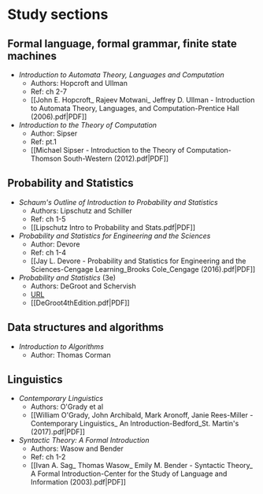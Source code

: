# Study sections
## Formal language, formal grammar, finite state machines
- _Introduction to Automata Theory, Languages and Computation_
	- Authors: Hopcroft and Ullman
	- Ref: ch 2-7
	- [[John E. Hopcroft_ Rajeev Motwani_ Jeffrey D. Ullman - Introduction to Automata Theory, Languages, and Computation-Prentice Hall (2006).pdf|PDF]]
- _Introduction to the Theory of Computation_
	- Author: Sipser
	- Ref: pt.1
	- [[Michael Sipser - Introduction to the Theory of Computation-Thomson South-Western (2012).pdf|PDF]]

## Probability and Statistics
- _Schaum's Outline of Introduction to Probability and Statistics_
	- Authors: Lipschutz and Schiller
	- Ref: ch 1-5
	- [[Lipschutz Intro to Probability and Stats.pdf|PDF]]
- _Probability and Statistics for Engineering and the Sciences_ 
	- Author: Devore
	- Ref: ch 1-4
	- [[Jay L. Devore - Probability and Statistics for Engineering and the Sciences-Cengage Learning_Brooks Cole_Cengage (2016).pdf|PDF]]
- _Probability and Statistics_ (3e)
	- Authors: DeGroot and Schervish
	- [URL](http://bio5495.wustl.edu/Probability/Readings/DeGroot4thEdition.pdf)
	- [[DeGroot4thEdition.pdf|PDF]]

## Data structures and algorithms
- _Introduction to Algorithms_
	- Author: Thomas Corman

## Linguistics
- _Contemporary Linguistics_
	- Authors: O'Grady et al
	- [[William O'Grady, John Archibald, Mark Aronoff, Janie Rees-Miller - Contemporary Linguistics_ An Introduction-Bedford_St. Martin's (2017).pdf|PDF]]
- _Syntactic Theory: A Formal Introduction_
	- Authors: Wasow and Bender
	- Ref: ch 1-2
	- [[Ivan A. Sag_ Thomas Wasow_ Emily M. Bender - Syntactic Theory_ A Formal Introduction-Center for the Study of Language and Information (2003).pdf|PDF]]

